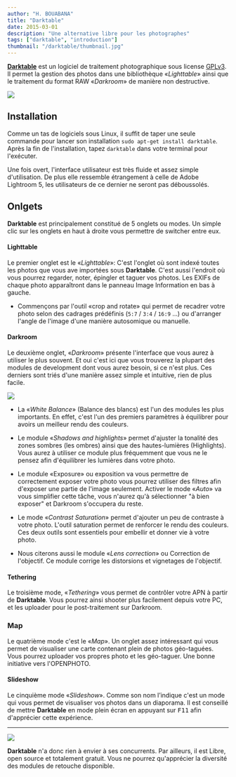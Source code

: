 ```yaml
---
author: "H. BOUABANA"
title: "Darktable"
date: 2015-03-01
description: "Une alternative libre pour les photographes"
tags: ["darktable", "introduction"]
thumbnail: "/darktable/thumbnail.jpg"
---
```


[**Darktable**](https://www.darktable.org/) est un logiciel de traitement photographique sous license [GPLv3](https://www.gnu.org/licenses/gpl-3.0.en.html). Il permet la gestion des photos dans une bibliothèque «*Lighttable*» ainsi que le traitement du format RAW «*Darkroom*» de manière non destructive.

![](/darktable/1.png)

## Installation

Comme un tas de logiciels sous Linux, il suffit de taper une seule commande pour lancer son installation `sudo apt-get install darktable`. Après la fin de l'installation, tapez `darktable` dans votre terminal pour l'exécuter.

Une fois overt, l'interface utilisateur est très fluide et assez simple d'utilisation. De plus elle ressemble étrangement à celle de Adobe Lightroom 5, les utilisateurs de ce dernier ne seront pas déboussolés.

## Onlgets

**Darktable** est principalement constitué de 5 onglets ou modes. Un simple clic sur les onglets en haut à droite vous permettre de switcher entre eux.

#### Lighttable
Le premier onglet est le «*Lighttable*»: C'est l'onglet où sont indexé toutes les photos que vous ave importées sous **Darktable**. C'est aussi l'endroit où vous pourrez regarder, noter, épingler et taguer vos photos. Les EXIFs de chaque photo apparaîtront dans le panneau Image Information en bas à gauche.

* Commençons par l'outil «crop and rotate» qui permet de recadrer votre photo selon des cadrages prédéfinis (`5:7` / `3:4` / `16:9` ...) ou d'arranger l'angle de l'image d'une manière autosomique ou manuelle.

#### Darkroom

Le deuxième onglet, «*Darkroom*» présente l'interface que vous aurez à utiliser le plus souvent. Et oui c'est ici que vous trouverez la plupart des modules de development dont vous aurez besoin, si ce n'est plus. Ces derniers sont triés d'une manière assez simple et intuitive, rien de plus facile.

![](/darktable/2.png)

* La «*White Balance*» (Balance des blancs) est l'un des modules les plus importants. En effet, c'est l'un des premiers paramètres à équilibrer pour avoirs un meilleur rendu des couleurs.
	
* Le module «*Shadows and highlights*» permet d'ajuster la tonalité des zones sombres (les ombres) ainsi que des hautes-lumières (Highlights). Vous aurez à utiliser ce module plus fréquemment que vous ne le pensez afin d'équilibrer les lumières dans votre photo.
	
* Le module «Exposure» ou exposition va vous permettre de correctement exposer votre photo vous pourrez utiliser des filtres afin d'exposer une partie de l'image seulement. Activer le mode «*Auto*» va vous simplifier cette tâche, vous n'aurez qu'à sélectionner "à bien exposer" et Darkroom s'occupera du reste.
	
* Le mode «*Contrast Saturation*» permet d'ajouter un peu de contraste à votre photo. L'outil saturation permet de renforcer le rendu des couleurs. Ces deux outils sont essentiels pour embellir et donner vie à votre photo.
	
* Nous citerons aussi le module «*Lens correction*» ou Correction de l'objectif. Ce module corrige les distorsions et vignetages de l'objectif.

#### Tethering

 Le troisième mode, «*Tethering*» vous permet de contrôler votre APN à partir de **Darktable**. Vous pourrez ainsi shooter plus facilement depuis votre PC, et les uploader pour le post-traitement sur Darkroom.

### Map
 Le quatrième mode c'est le «*Map*». Un onglet assez intéressant qui vous permet de visualiser une carte contenant plein de photos géo-taguées. Vous pourrez uploader vos propres photo et les géo-taguer. Une bonne initiative vers l'OPENPHOTO.

#### Slideshow

Le cinquième mode «*Slideshow*». Comme son nom l’indique c'est un mode qui vous permet de visualiser vos photos dans un diaporama. Il est conseillé de mettre **Darktable** en mode plein écran en appuyant sur <kbd>F11</kbd> afin d'apprécier cette expérience.

---

![](/darktable/3.jpg)

**Darktable** n'a donc rien à envier à ses concurrents. Par ailleurs, il est Libre, open source et totalement gratuit. Vous ne pourrez qu'apprécier la diversité des modules de retouche disponible.